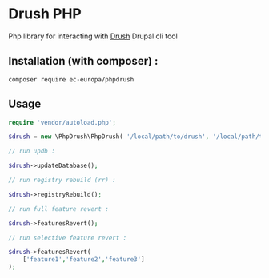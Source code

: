 # Drush PHP

Php library for interacting with [Drush](https://github.com/drush-ops/drush) Drupal cli tool
 

## Installation **(with composer)** :

```
composer require ec-europa/phpdrush
```

## Usage

```php
require 'vendor/autoload.php';

$drush = new \PhpDrush\PhpDrush( '/local/path/to/drush', '/local/path/to/site' );

// run updb :

$drush->updateDatabase();

// run registry rebuild (rr) :

$drush->registryRebuild();

// run full feature revert :

$drush->featuresRevert();

// run selective feature revert :

$drush->featuresRevert(
    ['feature1','feature2','feature3']
);

```
